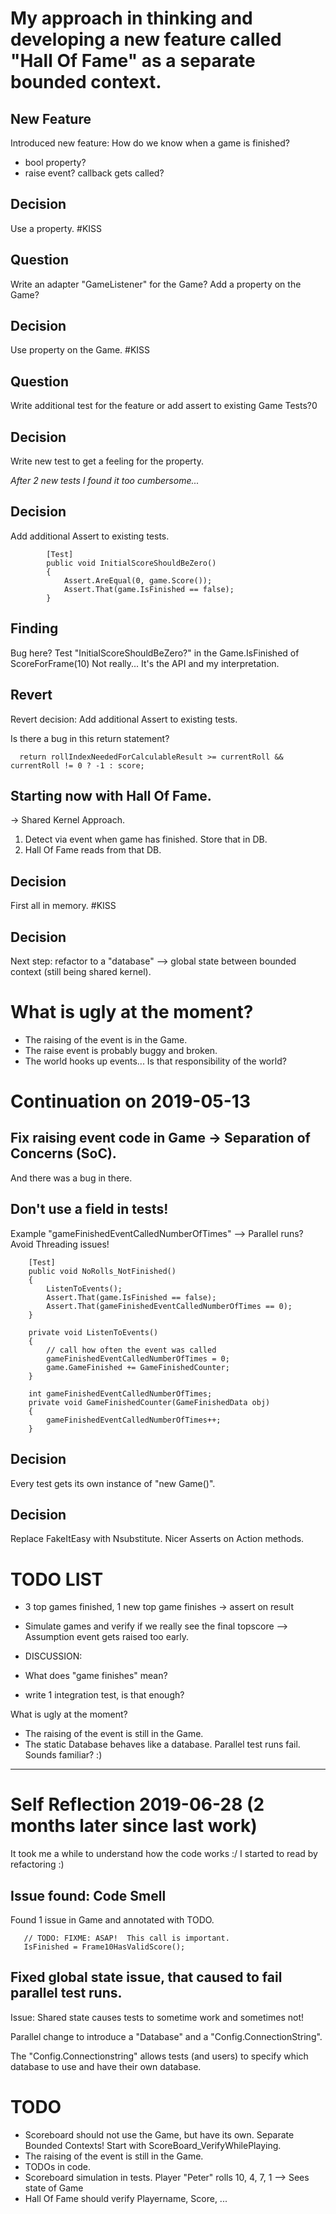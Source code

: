 # My approach in thinking and developing a new feature called "Hall Of Fame" as a separate bounded context.

## New Feature
Introduced new feature: How do we know when a game is finished?
* bool property?
* raise event? callback gets called?

## Decision
Use a property. #KISS

## Question
Write an adapter "GameListener" for the Game? Add a property on the Game?
## Decision
Use property on the Game. #KISS

## Question
Write additional test for the feature or add assert to existing Game Tests?0

## Decision
Write new test to get a feeling for the property.
  
  
_After 2 new tests I found it too cumbersome..._
  
   
## Decision
Add additional Assert to existing tests.

```
        [Test]
        public void InitialScoreShouldBeZero()
        {
            Assert.AreEqual(0, game.Score());
            Assert.That(game.IsFinished == false);
        }
```

## Finding		
Bug here? Test "InitialScoreShouldBeZero?" in the Game.IsFinished of ScoreForFrame(10)
Not really... It's the API and my interpretation.

## Revert 
Revert decision: Add additional Assert to existing tests.  

  
Is there a bug in this return statement?  

```
  return rollIndexNeededForCalculableResult >= currentRoll && currentRoll != 0 ? -1 : score;
```


## Starting now with Hall Of Fame.

  
-> Shared Kernel Approach.

   1. Detect via event when game has finished. Store that in DB.  
   2. Hall Of Fame reads from that DB.  

## Decision
First all in memory. #KISS

## Decision
Next step: refactor to a "database" --> global state between bounded context (still being shared kernel).

  
# What is ugly at the moment?


  * The raising of the event is in the Game.  
  * The raise event is probably buggy and broken.
  * The world hooks up events... Is that responsibility of the world?

    
# Continuation on 2019-05-13
  
## Fix raising event code in Game -> Separation of Concerns (SoC).

  And there was a bug in there.
  
## Don't use a field in tests!   

Example "gameFinishedEventCalledNumberOfTimes" --> Parallel runs? Avoid Threading issues!

        [Test]
        public void NoRolls_NotFinished()
        {
            ListenToEvents();
            Assert.That(game.IsFinished == false);
            Assert.That(gameFinishedEventCalledNumberOfTimes == 0);
        }

        private void ListenToEvents()
        {
            // call how often the event was called
            gameFinishedEventCalledNumberOfTimes = 0;
            game.GameFinished += GameFinishedCounter;
        }
		
        int gameFinishedEventCalledNumberOfTimes;
        private void GameFinishedCounter(GameFinishedData obj)
        {
            gameFinishedEventCalledNumberOfTimes++;
        }

## Decision
Every test gets its own instance of "new Game()".





## Decision 
Replace FakeItEasy with Nsubstitute. Nicer Asserts on Action methods.

# TODO LIST 
  * 3 top games finished, 1 new top game finishes -> assert on result
  * Simulate games and verify if we really see the final topscore --> Assumption event gets raised too early.
  
  * DISCUSSION: 
  *    What does "game finishes" mean?
  *    write 1 integration test, is that enough?
  
  
What is ugly at the moment? 

  * The raising of the event is still in the Game.  
  * The static Database behaves like a database. Parallel test runs fail. Sounds familiar? :)

  
---  

  

# Self Reflection 2019-06-28 (2 months later since last work)

It took me a while to understand how the code works :/
I started to read by refactoring :)



## Issue found: Code Smell
Found 1 issue in Game and annotated with TODO. 
  
       // TODO: FIXME: ASAP!  This call is important. 
       IsFinished = Frame10HasValidScore();

## Fixed global state issue, that caused to fail parallel test runs.

Issue: Shared state causes tests to sometime work and sometimes not!

Parallel change to introduce a "Database" and a "Config.ConnectionString". 

The "Config.Connectionstring" allows tests (and users) to specify which database to use and have their own database. 




# TODO

  * Scoreboard should not use the Game, but have its own. Separate Bounded Contexts!
    Start with ScoreBoard_VerifyWhilePlaying.  
  * The raising of the event is still in the Game.  
  * TODOs in code.
  * Scoreboard simulation in tests.
     Player "Peter" rolls 10, 4, 7, 1 --> Sees state of Game
  * Hall Of Fame 
     should verify Playername, Score, ...
	 
  
  